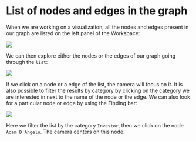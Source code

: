 # List of nodes and edges in the graph

When we are working on a visualization, all the nodes and edges present in our graph are listed on the left panel of the Workspace:

![](View.png)

We can then explore either the nodes or the edges of our graph going through the ```list```:

![](ListofNodes.png)

If we click on a node or a edge of the list, the camera will focus on it.
It is also possible to filter the results by category by clicking on the category we are interested in next to the name of the node or the edge.
We can also look for a particular node or edge by using the Finding bar:

![](Focus.png)

Here we filter the list by the category ```Investor```, then we click on the node ```Adam D'Angelo```. The camera centers on this node.
